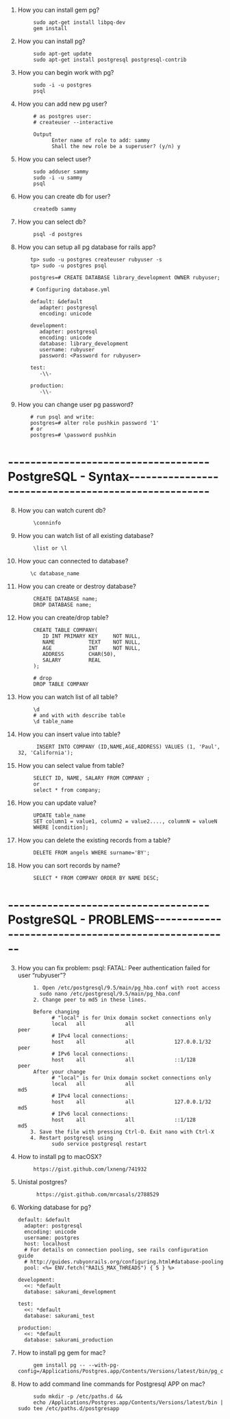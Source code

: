 1. How you can install gem pg?
      
            sudo apt-get install libpq-dev
            gem install
2. How you can install pg?
            
            sudo apt-get update
            sudo apt-get install postgresql postgresql-contrib
3. How you can begin work with pg?
      
            sudo -i -u postgres
            psql
4. How you can add new pg user?
            
            # as postgres user:
            # createuser --interactive
            
            Output
                  Enter name of role to add: sammy
                  Shall the new role be a superuser? (y/n) y
5. How you can select user?
      
            sudo adduser sammy
            sudo -i -u sammy
            psql
6. How you can create db for user?
            
            createdb sammy
7. How you can select db?
            
            psql -d postgres
10. How you can setup all pg database for rails app?  
            
            tp> sudo -u postgres createuser rubyuser -s
            tp> sudo -u postgres psql
            
            postgres=# CREATE DATABASE library_development OWNER rubyuser; 
            
            # Configuring database.yml
            
            default: &default
               adapter: postgresql
               encoding: unicode

            development:
               adapter: postgresql
               encoding: unicode
               database: library_development
               username: rubyuser
               password: <Password for rubyuser>

            test:
               -\\-

            production:
               -\\-
 2. How you can change user pg password?
      
            # run psql and write:
            postgres=# alter role pushkin password '1'
            # or 
            postgres=# \password pushkin
            
# ------------------------------------PostgreSQL - Syntax----------------------------------------------------

8. How you can watch curent db?
      
            \conninfo
9. How you can watch list of all existing database?
            
            \list or \l
10. How youc can connected to database?
            
            \c database_name
2. How you can create or destroy database?
            
            CREATE DATABASE name;
            DROP DATABASE name;
            
3. How you can create/drop table?
            
            CREATE TABLE COMPANY(
               ID INT PRIMARY KEY     NOT NULL,
               NAME           TEXT    NOT NULL,
               AGE            INT     NOT NULL,
               ADDRESS        CHAR(50),
               SALARY         REAL
            );
            
            # drop 
            DROP TABLE COMPANY
            
4. How you can watch list of all table?
            
            \d 
            # and with with describe table 
            \d table_name
5. How you can insert value into table?         
             
             INSERT INTO COMPANY (ID,NAME,AGE,ADDRESS) VALUES (1, 'Paul', 32, 'California');
6. How you can select value from table?
            
            SELECT ID, NAME, SALARY FROM COMPANY ;
            or 
            select * from company;
7. How you can update value?        
            
            UPDATE table_name
            SET column1 = value1, column2 = value2...., columnN = valueN
            WHERE [condition];
8. How you can delete the existing records from a table?
            
            DELETE FROM angels WHERE surname='BY';
9. How you can sort records by name?
            
            SELECT * FROM COMPANY ORDER BY NAME DESC;
            
# ------------------------------------PostgreSQL - PROBLEMS----------------------------------------------------

3. How you can fix problem: psql: FATAL: Peer authentication failed for user “rubyuser”?
            
            1. Open /etc/postgresql/9.5/main/pg_hba.conf with root access
              sudo nano /etc/postgresql/9.5/main/pg_hba.conf
            2. Change peer to md5 in these lines.

            Before changing
                  # "local" is for Unix domain socket connections only
                  local   all             all                                     peer
                  # IPv4 local connections:
                  host    all             all             127.0.0.1/32            peer
                  # IPv6 local connections:
                  host    all             all             ::1/128                 peer
            After your change
                  # "local" is for Unix domain socket connections only
                  local   all             all                                     md5
                  # IPv4 local connections:
                  host    all             all             127.0.0.1/32            md5
                  # IPv6 local connections:
                  host    all             all             ::1/128                 md5
           3. Save the file with pressing Ctrl-O. Exit nano with Ctrl-X
           4. Restart postgresql using
                  sudo service postgresql restart
            
5. How to install pg to macOSX?     
            
            https://gist.github.com/lxneng/741932
6. Unistal postgres?

             https://gist.github.com/mrcasals/2788529
7. Working database for pg?
            
       default: &default
         adapter: postgresql
         encoding: unicode
         username: postgres
         host: localhost
         # For details on connection pooling, see rails configuration guide
         # http://guides.rubyonrails.org/configuring.html#database-pooling
         pool: <%= ENV.fetch("RAILS_MAX_THREADS") { 5 } %>

       development:
         <<: *default
         database: sakurami_development

       test:
         <<: *default
         database: sakurami_test

       production:
         <<: *default
         database: sakurami_production
8. How to install pg gem for mac? 
            
            gem install pg -- --with-pg-config=/Applications/Postgres.app/Contents/Versions/latest/bin/pg_config
            
9. How to add command line commands for Postgresql APP on mac?
            
            sudo mkdir -p /etc/paths.d &&
            echo /Applications/Postgres.app/Contents/Versions/latest/bin | sudo tee /etc/paths.d/postgresapp
